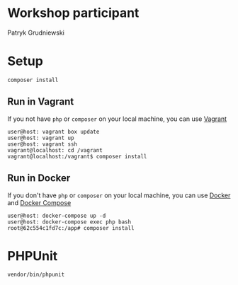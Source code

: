 # Workshop participant

Patryk Grudniewski

# Setup

```
composer install
```

## Run in Vagrant

If you not have `php` or `composer` on your local machine, you can use [Vagrant](https://www.vagrantup.com/downloads.html)

```
user@host: vagrant box update
user@host: vagrant up
user@host: vagrant ssh
vagrant@localhost: cd /vagrant
vagrant@localhost:/vagrant$ composer install
```

## Run in Docker

If you don't have `php` or `composer` on your local machine, you can use [Docker](https://docs.docker.com/engine/installation/#server) and [Docker Compose](https://docs.docker.com/compose/install/)

```
user@host: docker-compose up -d
user@host: docker-compose exec php bash
root@62c554c1fd7c:/app# composer install
```

# PHPUnit

```
vendor/bin/phpunit
```
